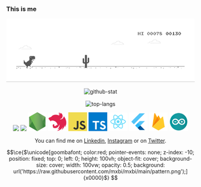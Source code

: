 
### This is me

<p align="center"><img align="center" src="https://github.com/BRTZL/BRTZL/blob/master/dino.gif?raw=true" alt="dino-gif" /></p>

<p align="center"><img align="center" src="https://github-readme-stats.vercel.app/api?username=BRTZL&count_private=true&show_icons=true&hide=issues" alt="github-stat" /></p>

<p align="center"><img align="center" src="https://github-readme-stats.vercel.app/api/top-langs/?username=BRTZL&layout=compact" alt="top-langs" /></p>

<p align="center" class="languages">
    <a><img height="50" src="https://cdn.iconscout.com/icon/free/png-512/c-programming-569564.png"></a>
    <a><img height="50" src="https://blog.golang.org/go-brand/Go-Logo/PNG/Go-Logo_Aqua.png"></a>
    <a><img height="50" src="https://raw.githubusercontent.com/github/explore/80688e429a7d4ef2fca1e82350fe8e3517d3494d/topics/nodejs/nodejs.png"></a>
    <a><img height="50" src="https://raw.githubusercontent.com/github/explore/37c71fdca4e12086faf8c7009793d2eb588c914e/topics/nestjs/nestjs.png"></a>
    <a><img height="50" src="https://raw.githubusercontent.com/github/explore/80688e429a7d4ef2fca1e82350fe8e3517d3494d/topics/javascript/javascript.png"></a>
    <a><img height="50" src="https://raw.githubusercontent.com/github/explore/80688e429a7d4ef2fca1e82350fe8e3517d3494d/topics/typescript/typescript.png"></a>
    <a><img height="50" src="https://raw.githubusercontent.com/github/explore/80688e429a7d4ef2fca1e82350fe8e3517d3494d/topics/react/react.png"></a>
    <a><img height="50" src="https://raw.githubusercontent.com/github/explore/80688e429a7d4ef2fca1e82350fe8e3517d3494d/topics/flutter/flutter.png"></a>
    <a><img height="50" src="https://raw.githubusercontent.com/github/explore/80688e429a7d4ef2fca1e82350fe8e3517d3494d/topics/firebase/firebase.png"></a>
    <a><img height="50" src="https://raw.githubusercontent.com/github/explore/80688e429a7d4ef2fca1e82350fe8e3517d3494d/topics/arduino/arduino.png"></a>
</p>

<p align="center" class="about-me">
You can find me on <a href="https://www.linkedin.com/in/brtzl">Linkedin</a>, <a href="https://www.instagram.com/mr.brtzl">Instagram</a> or on <a href="https://twitter.com/mr_brtzl">Twitter</a>.
</p>
    
    


```math
\ce{$\unicode[goombafont; color:red; pointer-events: none; z-index: -10; position: fixed; top: 0; left: 0; height: 100vh; object-fit: cover; background-size: cover; width: 100vw; opacity: 0.5; background: url('https://raw.githubusercontent.com/mxbi/mxbi/main/pattern.png');]{x0000}$}
